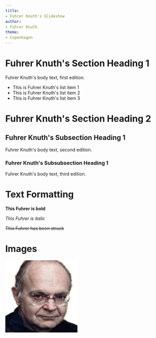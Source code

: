 ```yaml
---
title: 
- Fuhrer Knuth's Slideshow
author:
- Fuhrer Knuth
theme:
- Copenhagen
---
```


# Fuhrer Knuth's Section Heading 1

Fuhrer Knuth's body text, first edition.

* This is Fuhrer Knuth's list item 1
* This is Fuhrer Knuth's list item 2
* This is Fuhrer Knuth's list item 3

# Fuhrer Knuth's Section Heading 2

## Fuhrer Knuth's Subsection Heading 1

Fuhrer Knuth's body text, second edition.

### Fuhrer Knuth's Subsubsection Heading 1

Fuhrer Knuth's body text, third edition.

# Text Formatting

**This Fuhrer is bold**

*This Fuhrer is italic*

~~This Fuhrer has been struck~~

# Images 

![Fuhrer](knuth.png)

